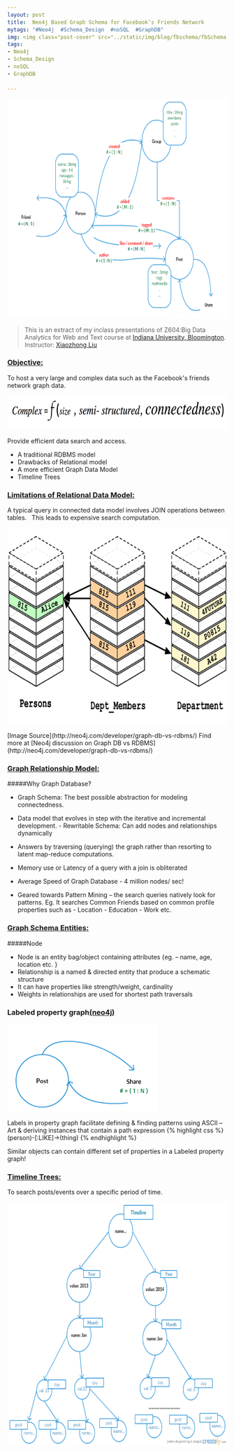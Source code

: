 ```yaml
---
layout: post
title:  Neo4j Based Graph Schema for Facebook’s Friends Network
mytags: "#Neo4j  #Schema_Design  #noSQL  #GraphDB"
img: <img class="post-cover" src="../static/img/blog/fbschema/fbSchema.png" border="5" alt="Responsive image">
tags:
- Neo4j
- Schema_Design
- noSQL
- GraphDB

---
```

<style>.container {
  width: auto;
  max-width: 800px;
  text-align: center;

}
</style>
<p><img src="../static/img/blog/fbschema/main.png" alt="Test Image" style="width:704px;height:503px;"/></p>

> This is an extract of my inclass presentations of Z604:Big Data Analytics for Web and Text course at [Indiana University, Bloomington](https://www.indiana.edu). Instructor: [Xiaozhong Liu](https://www.ils.indiana.edu/people/profile.html?profile_id=100)

<div class="divider"></div>

### [Objective:]()

To host a very large and complex data such as the Facebook's friends network graph data. 
<p><img src="../static/img/blog/fbschema/complex.png" alt="Test Image" style="width:704px;height:79px;"/></p>
Provide efficient data search and access. 

+ A traditional RDBMS model
+ Drawbacks of Relational model
+ A more efficient Graph Data Model
+ Timeline Trees

<div class="divider"></div>

### [Limitations of Relational Data Model:]()

A typical query in connected data model involves JOIN operations between tables.    
This leads to expensive search computation.
<p><img src="../static/img/blog/fbschema/limit.png" alt="Test Image" style="width:704px;height:450px;"/></p>
[Image Source](http://neo4j.com/developer/graph-db-vs-rdbms/)
Find more at [Neo4j discussion on Graph DB vs RDBMS](http://neo4j.com/developer/graph-db-vs-rdbms/)
 
<div class="divider"></div>

### [Graph Relationship Model:]()

#####Why Graph Database?
+ Graph Schema: The best possible abstraction for modeling connectedness.
+ Data model that evolves in step with the iterative and incremental development.
          - Rewritable Schema: Can add nodes and relationships dynamically
                                                 
+ Answers by traversing (querying) the graph rather than resorting to latent map-reduce computations.
+ Memory use or Latency of a query with a join is obliterated 
+ Average Speed of Graph Database
          - 4 million nodes/ sec! 
+ Geared towards Pattern Mining – the search queries natively look for patterns.
  Eg. It searches Common Friends based on common profile properties such as
                            - Location
                            - Education
                            - Work etc. 

<div class="divider"></div>

### [Graph Schema Entities:]()

#####Node 
+ Node is an entity bag/object containing attributes 
               {eg. – name, age, location etc. }
+ Relationship is a named & directed entity that produce a schematic structure
+ It can have properties like strength/weight, cardinality 
+ Weights in relationships are used for shortest path traversals 
 
<div class="divider"></div>

### Labeled property graph[(neo4j)]()

<p><img src="../static/img/blog/fbschema/share copy.png" alt="Test Image" style="width:345px;height:201px;"/></p>
Labels in property graph facilitate defining & finding patterns using ASCII –Art & deriving instances that contain a path expression
             {% highlight css %}   (person)-[:LIKE]->(thing) {% endhighlight %}

Similar objects can contain different set of properties in a Labeled property graph!

<div class="divider"></div>

### [Timeline Trees:]()

To search posts/events over a specific period of time.
<p><img src="../static/img/blog/fbschema/template.png" alt="Test Image" style="width:704px;height:560px;"/></p>

